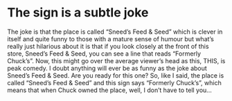 # The sign is a subtle joke
The joke is that the place is called “Sneed’s Feed & Seed” which is clever in itself and quite funny to those with a mature sense of humour but what’s really just hilarious about it is that if you look closely at the front of this store, Sneed’s Feed & Seed, you can see a line that reads “Formerly Chuck’s”. Now, this might go over the average viewer’s head as this, THIS, is peak comedy. I doubt anything will ever be as funny as the joke about Sneed’s Feed & Seed. Are you ready for this one? So, like I said, the place is called “Sneed’s Feed & Seed” and this sign says “Formerly Chuck’s”, which means that when Chuck owned the place, well, I don’t have to tell you…
